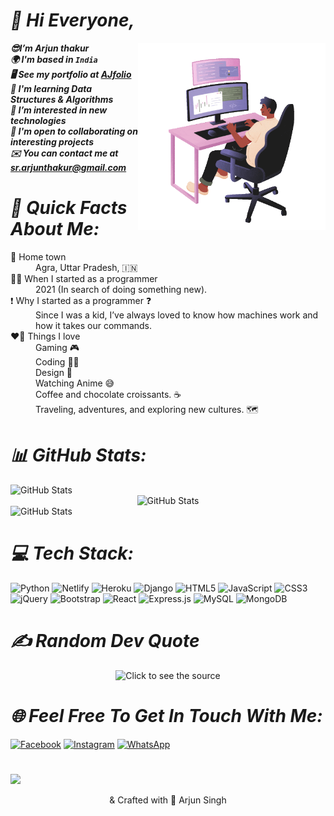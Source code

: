 # ***👋 Hi Everyone,***
  <img align="right" alt="GIF" src="https://github.com/Arjun1thakur/Arjun1thakur/blob/main/coworking-male-programmer-writing-program-code%20(1).gif" width="300" height="auto" />
	
***😎I’m Arjun thakur<br>🌍 I'm based in `India`<br>🖥️ See my portfolio at [AJfolio](https://arjun1thakur.netlify.app/)<br>🧠 I'm learning Data Structures & Algorithms<br>👀 I’m interested in new technologies<br>🤝 I'm open to collaborating on interesting projects<br>✉️ You can contact me at sr.arjunthakur@gmail.com***
# ***💫 Quick Facts About Me:***
<dl>
<dt>🏡 Home town</dt>
  <dd>Agra, Uttar Pradesh, 🇮🇳</dd>
<dt>👨‍💻 When I started as a programmer</dt>
  <dd>2021 (In search of doing something new).</dd>
<dt>❗ Why I started as a programmer ❓</dt>
  <dd>Since I was a kid, I’ve always loved to know how machines work and how it takes our commands.</dd>
<dt>❤️‍🔥 Things I love</dt>
  <dd>Gaming 🎮<br>
    Coding 👨‍💻 <br>
    Design 🎨 <br>
    Watching Anime 😅<br>
    Coffee and chocolate croissants. ☕   <br>
    Traveling, adventures, and exploring new cultures. 🗺️</dd>
</dl>

# ***📊 GitHub Stats:***
<div align="left">
    <img src="https://github-readme-stats.vercel.app/api?username=Arjun1thakur&theme=dark&hide_border=true&include_all_commits=false&count_private=false" alt="GitHub Stats">
</div>
<div align="center">
    <img src="https://github-readme-stats.vercel.app/api/top-langs/?username=Arjun1thakur&theme=dark&hide_border=true&include_all_commits=false&count_private=false&layout=compact" alt="GitHub Stats">
</div>
<div align="left">
    <img src="https://github-readme-streak-stats.herokuapp.com/?user=Arjun1thakur&theme=dark&hide_border=true" alt="GitHub Stats">
</div>


# ***💻 Tech Stack:***
![Python](https://img.shields.io/badge/python-3670A0?style=for-the-badge&logo=python&logoColor=ffdd54) ![Netlify](https://img.shields.io/badge/netlify-%23000000.svg?style=for-the-badge&logo=netlify&logoColor=#00C7B7) ![Heroku](https://img.shields.io/badge/heroku-%23430098.svg?style=for-the-badge&logo=heroku&logoColor=white) ![Django](https://img.shields.io/badge/django-%23092E20.svg?style=for-the-badge&logo=django&logoColor=white) ![HTML5](https://img.shields.io/badge/html5-%23E34F26.svg?style=for-the-badge&logo=html5&logoColor=white) ![JavaScript](https://img.shields.io/badge/javascript-%23323330.svg?style=for-the-badge&logo=javascript&logoColor=%23F7DF1E) ![CSS3](https://img.shields.io/badge/css3-%231572B6.svg?style=for-the-badge&logo=css3&logoColor=white) ![jQuery](https://img.shields.io/badge/jquery-%230769AD.svg?style=for-the-badge&logo=jquery&logoColor=white) ![Bootstrap](https://img.shields.io/badge/bootstrap-%23563D7C.svg?style=for-the-badge&logo=bootstrap&logoColor=white) ![React](https://img.shields.io/badge/react-%2320232a.svg?style=for-the-badge&logo=react&logoColor=%2361DAFB) ![Express.js](https://img.shields.io/badge/express.js-%23404d59.svg?style=for-the-badge&logo=express&logoColor=%2361DAFB) ![MySQL](https://img.shields.io/badge/mysql-%2300f.svg?style=for-the-badge&logo=mysql&logoColor=white) ![MongoDB](https://img.shields.io/badge/MongoDB-%234ea94b.svg?style=for-the-badge&logo=mongodb&logoColor=white)

# ***✍️ Random Dev Quote***
<div align="center">
		<img src="https://quotes-github-readme.vercel.app/api?type=horizontal&theme=radical" alt="Click to see the source" width=auto height=auto>
</div>

# ***🌐 Feel Free To Get In Touch With Me:***
[![Facebook](https://img.shields.io/badge/Facebook-%231877F2.svg?style=for-the-badge&logo=Facebook&logoColor=white)](https://www.facebook.com/A.arjunthakur1/) 
[![Instagram](https://img.shields.io/badge/Instagram-%23E4405F.svg?style=for-the-badge&logo=Instagram&logoColor=white)](https://www.instagram.com/aj_ajju_thakur/)
[![WhatsApp](https://img.shields.io/badge/WhatsApp-25D366?style=for-the-badge&logo=whatsapp&logoColor=white)](https://wa.me/8433075934?text=Hii)

<h1></h1>
<a href="https://visitcount.itsvg.in" >
  <img src="https://visitcount.itsvg.in/api?id=arjun1thakur&label=Profile%20Views&pretty=true" />
</a>
<br>
<p align="center">	</> & Crafted with 💛 Arjun Singh</p>
